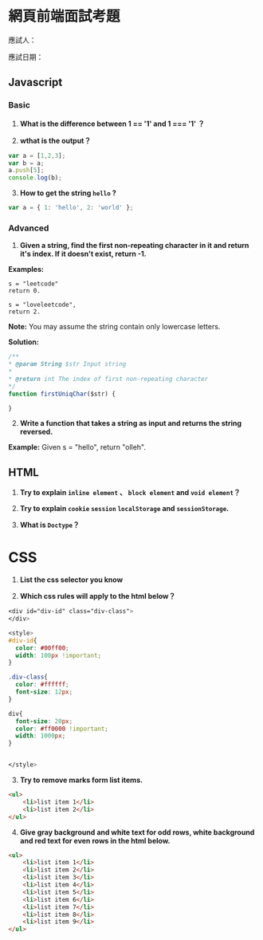 # 網頁前端面試考題

應試人：

應試日期：

## Javascript
### Basic

1. **What is the difference between 1 == '1' and 1 === '1' ？**


2. **wthat is the output？**

  ``` javascript
  var a = [1,2,3];
  var b = a;
  a.push[5];
  console.log(b);
  ```
3. **How to get the string `hello` ?**

  ``` javascript
  var a = { 1: 'hello', 2: 'world' };
  ```

### Advanced
1. **Given a string, find the first non-repeating character in it and return it's index. If it doesn't exist, return -1.**

  **Examples:**

  ```
  s = "leetcode"
  return 0.

  s = "loveleetcode",
  return 2.
  ```

  **Note:** You may assume the string contain only lowercase letters.

  **Solution:**

  ```javascript
  /**
  * @param String $str Input string
  *
  * @return int The index of first non-repeating character
  */
  function firstUniqChar($str) {

  }

  ```

2. **Write a function that takes a string as input and returns the string reversed.**

  **Example:**
  Given s = "hello", return "olleh".



## HTML

1. **Try to explain `inline element` 、 `block element` and `void element`？**

2. **Try to explain `cookie` `session` `localStorage` and `sessionStorage`.**

3. **What is  `Doctype`？**



# CSS


1. **List the css selector you know**

2. **Which css rules will apply to the html below？**

  ``` css
  <div id="div-id" class="div-class">
  </div>

  <style>
  #div-id{
  	color: #00ff00;
  	width: 100px !important;
  }

  .div-class{
  	color: #ffffff;
  	font-size: 12px;
  }

  div{
  	font-size: 20px;
  	color: #ff0000 !important;
  	width: 1000px;
  }


  </style>
  ```

3. **Try to remove marks form list items.**

  ```html
  <ul>
      <li>list item 1</li>
      <li>list item 2</li>
  </ul>
  ```
4.  **Give gray background and white text for odd rows, white background  and red text for even rows in the html below.**

   ```html
   <ul>
       <li>list item 1</li>
       <li>list item 2</li>
       <li>list item 3</li>
       <li>list item 4</li>
       <li>list item 5</li>
       <li>list item 6</li>
       <li>list item 7</li>
       <li>list item 8</li>
       <li>list item 9</li>
   </ul>
   ```
